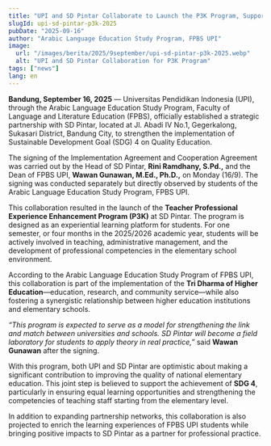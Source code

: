 ```yaml
---
title: "UPI and SD Pintar Collaborate to Launch the P3K Program, Supporting SDG 4 Through Teacher Professional Development"
slugId: upi-sd-pintar-p3k-2025
pubDate: "2025-09-16"
author: "Arabic Language Education Study Program, FPBS UPI"
image:
  url: "/images/berita/2025/9september/upi-sd-pintar-p3k-2025.webp"
  alt: "UPI and SD Pintar Collaboration for P3K Program"
tags: ["news"]
lang: en
---
```


**Bandung, September 16, 2025** — Universitas Pendidikan Indonesia (UPI), through the Arabic Language Education Study Program, Faculty of Language and Literature Education (FPBS), officially established a strategic partnership with SD Pintar, located at Jl. Abadi IV No.1, Gegerkalong, Sukasari District, Bandung City, to strengthen the implementation of Sustainable Development Goal (SDG) 4 on Quality Education.  

The signing of the Implementation Agreement and Cooperation Agreement was carried out by the Head of SD Pintar, **Rini Ramdhany, S.Pd.,** and the Dean of FPBS UPI, **Wawan Gunawan, M.Ed., Ph.D.,** on Monday (16/9). The signing was conducted separately but directly observed by students of the Arabic Language Education Study Program, FPBS UPI.  

This collaboration resulted in the launch of the **Teacher Professional Experience Enhancement Program (P3K)** at SD Pintar. The program is designed as an experiential learning platform for students. For one semester, or four months in the 2025/2026 academic year, students will be actively involved in teaching, administrative management, and the development of professional competencies in the elementary school environment.  

According to the Arabic Language Education Study Program of FPBS UPI, this collaboration is part of the implementation of the **Tri Dharma of Higher Education**—education, research, and community service—while also fostering a synergistic relationship between higher education institutions and elementary schools.  

*“This program is expected to serve as a model for strengthening the link and match between universities and schools. SD Pintar will become a field laboratory for students to apply theory in real practice,”* said **Wawan Gunawan** after the signing.  

With this program, both UPI and SD Pintar are optimistic about making a significant contribution to improving the quality of national elementary education. This joint step is believed to support the achievement of **SDG 4**, particularly in ensuring equal learning opportunities and strengthening the competencies of teaching staff starting from the elementary level.  

In addition to expanding partnership networks, this collaboration is also projected to enrich the learning experiences of FPBS UPI students while bringing positive impacts to SD Pintar as a partner for professional practice.  
